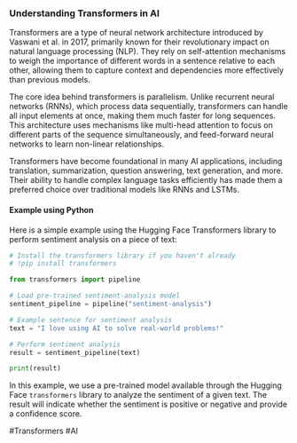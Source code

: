 ### Understanding Transformers in AI

Transformers are a type of neural network architecture introduced by Vaswani et al. in 2017, primarily known for their revolutionary impact on natural language processing (NLP). They rely on self-attention mechanisms to weigh the importance of different words in a sentence relative to each other, allowing them to capture context and dependencies more effectively than previous models.

The core idea behind transformers is parallelism. Unlike recurrent neural networks (RNNs), which process data sequentially, transformers can handle all input elements at once, making them much faster for long sequences. This architecture uses mechanisms like multi-head attention to focus on different parts of the sequence simultaneously, and feed-forward neural networks to learn non-linear relationships.

Transformers have become foundational in many AI applications, including translation, summarization, question answering, text generation, and more. Their ability to handle complex language tasks efficiently has made them a preferred choice over traditional models like RNNs and LSTMs.

#### Example using Python

Here is a simple example using the Hugging Face Transformers library to perform sentiment analysis on a piece of text:

```python
# Install the transformers library if you haven't already
# !pip install transformers

from transformers import pipeline

# Load pre-trained sentiment-analysis model
sentiment_pipeline = pipeline("sentiment-analysis")

# Example sentence for sentiment analysis
text = "I love using AI to solve real-world problems!"

# Perform sentiment analysis
result = sentiment_pipeline(text)

print(result)
```

In this example, we use a pre-trained model available through the Hugging Face `transformers` library to analyze the sentiment of a given text. The result will indicate whether the sentiment is positive or negative and provide a confidence score.

#Transformers #AI